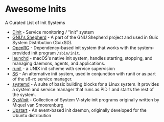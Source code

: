 # Awesome Inits
A Curated List of Init Systems

- [Dinit](https://github.com/davmac314/dinit) - Service monitoring / "init" system 
- [GNU's Shepherd](https://www.gnu.org/software/shepherd/) - A part of the GNU Shepherd project and used in Guix System Distribution (GuixSD).
- [OpenRC](https://github.com/OpenRC/openrc) - Dependency-based init system that works with the system-provided init program `/sbin/init`.
- [launchd](https://launchd.info/) -  macOS's native init system, handles starting, stopping, and managing daemons, agents, and applications.
- [runit](http://smarden.org/runit/) - a UNIX init scheme with service supervision
- [S6](https://skarnet.org/software/s6/) - An alternative init system, used in conjunction with runit or as part of the s6-rc service manager.
- [systemd](https://systemd.io/) - A suite of basic building blocks for a Linux system. It provides a system and service manager that runs as PID 1 and starts the rest of the system.
- [SysVinit]() - Collection of System V-style init programs originally written by Miquel van Smoorenburg.
- [Upstart](https://launchpad.net/upstart) - An event-based init daemon, originally developed for the Ubuntu distribution
